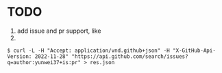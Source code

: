 # TODO

1. add issue and pr support, like
2. 
```
$ curl -L -H "Accept: application/vnd.github+json" -H "X-GitHub-Api-Version: 2022-11-28" "https://api.github.com/search/issues?q=author:yunwei37+is:pr" > res.json
```
